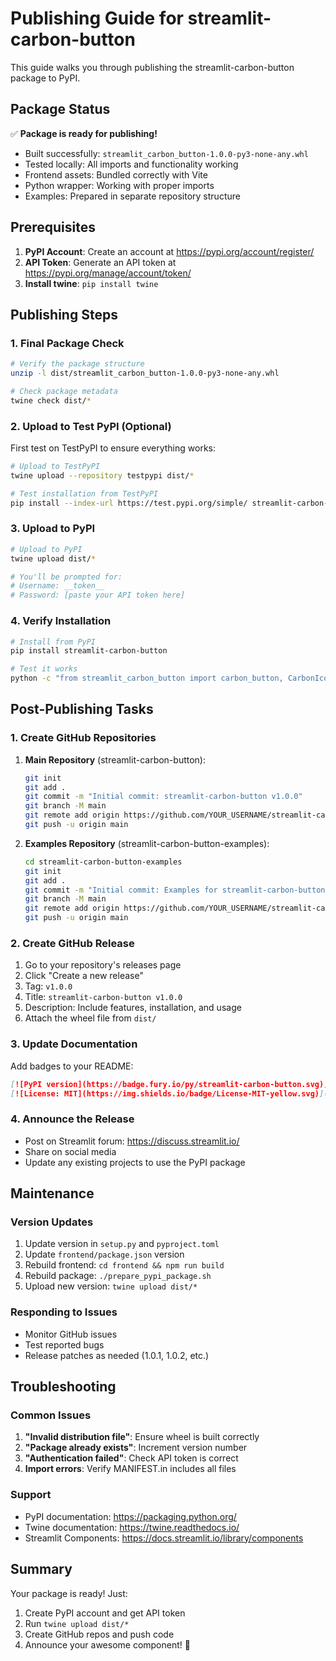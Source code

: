 # Publishing Guide for streamlit-carbon-button

This guide walks you through publishing the streamlit-carbon-button package to PyPI.

## Package Status

✅ **Package is ready for publishing!**

- Built successfully: `streamlit_carbon_button-1.0.0-py3-none-any.whl`
- Tested locally: All imports and functionality working
- Frontend assets: Bundled correctly with Vite
- Python wrapper: Working with proper imports
- Examples: Prepared in separate repository structure

## Prerequisites

1. **PyPI Account**: Create an account at https://pypi.org/account/register/
2. **API Token**: Generate an API token at https://pypi.org/manage/account/token/
3. **Install twine**: `pip install twine`

## Publishing Steps

### 1. Final Package Check

```bash
# Verify the package structure
unzip -l dist/streamlit_carbon_button-1.0.0-py3-none-any.whl

# Check package metadata
twine check dist/*
```

### 2. Upload to Test PyPI (Optional)

First test on TestPyPI to ensure everything works:

```bash
# Upload to TestPyPI
twine upload --repository testpypi dist/*

# Test installation from TestPyPI
pip install --index-url https://test.pypi.org/simple/ streamlit-carbon-button
```

### 3. Upload to PyPI

```bash
# Upload to PyPI
twine upload dist/*

# You'll be prompted for:
# Username: __token__
# Password: [paste your API token here]
```

### 4. Verify Installation

```bash
# Install from PyPI
pip install streamlit-carbon-button

# Test it works
python -c "from streamlit_carbon_button import carbon_button, CarbonIcons; print('Success!')"
```

## Post-Publishing Tasks

### 1. Create GitHub Repositories

1. **Main Repository** (streamlit-carbon-button):
   ```bash
   git init
   git add .
   git commit -m "Initial commit: streamlit-carbon-button v1.0.0"
   git branch -M main
   git remote add origin https://github.com/YOUR_USERNAME/streamlit-carbon-button.git
   git push -u origin main
   ```

2. **Examples Repository** (streamlit-carbon-button-examples):
   ```bash
   cd streamlit-carbon-button-examples
   git init
   git add .
   git commit -m "Initial commit: Examples for streamlit-carbon-button"
   git branch -M main
   git remote add origin https://github.com/YOUR_USERNAME/streamlit-carbon-button-examples.git
   git push -u origin main
   ```

### 2. Create GitHub Release

1. Go to your repository's releases page
2. Click "Create a new release"
3. Tag: `v1.0.0`
4. Title: `streamlit-carbon-button v1.0.0`
5. Description: Include features, installation, and usage
6. Attach the wheel file from `dist/`

### 3. Update Documentation

Add badges to your README:

```markdown
[![PyPI version](https://badge.fury.io/py/streamlit-carbon-button.svg)](https://badge.fury.io/py/streamlit-carbon-button)
[![License: MIT](https://img.shields.io/badge/License-MIT-yellow.svg)](https://opensource.org/licenses/MIT)
```

### 4. Announce the Release

- Post on Streamlit forum: https://discuss.streamlit.io/
- Share on social media
- Update any existing projects to use the PyPI package

## Maintenance

### Version Updates

1. Update version in `setup.py` and `pyproject.toml`
2. Update `frontend/package.json` version
3. Rebuild frontend: `cd frontend && npm run build`
4. Rebuild package: `./prepare_pypi_package.sh`
5. Upload new version: `twine upload dist/*`

### Responding to Issues

- Monitor GitHub issues
- Test reported bugs
- Release patches as needed (1.0.1, 1.0.2, etc.)

## Troubleshooting

### Common Issues

1. **"Invalid distribution file"**: Ensure wheel is built correctly
2. **"Package already exists"**: Increment version number
3. **"Authentication failed"**: Check API token is correct
4. **Import errors**: Verify MANIFEST.in includes all files

### Support

- PyPI documentation: https://packaging.python.org/
- Twine documentation: https://twine.readthedocs.io/
- Streamlit Components: https://docs.streamlit.io/library/components

## Summary

Your package is ready! Just:
1. Create PyPI account and get API token
2. Run `twine upload dist/*`
3. Create GitHub repos and push code
4. Announce your awesome component! 🎉
